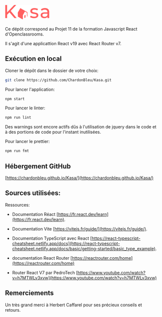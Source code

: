 ## ![Kasa](public/logo.png)

Ce dépôt correspond au Projet 11 de la formation Javascript React d'Openclassrooms.

Il s'agit d'une applicattion React v19 avec React Router v7.

## Exécution en local

Cloner le dépôt dans le dossier de votre choix:

```bash
git clone https://github.com/ChardonBleu/Kasa.git
```

Pour lancer l'application:

```bash
npm start
```

Pour lancer le linter:

```bash
npm run lint
```

Des warnings sont encore actifs dûs à l'utilisation de jquery dans le code et à des portions de code pour l'instant inutilisées.

Pour lancer le prettier:

```bash
npm run fmt
```

## Hébergement GitHub

[https://chardonbleu.github.io/Kasa/](https://chardonbleu.github.io/Kasa/)

## Sources utilisées:

Ressources:

- Documentation Réact [https://fr.react.dev/learn](https://fr.react.dev/learn).

- Documentation Vite [https://vitejs.fr/guide/](https://vitejs.fr/guide/).

- Documentation TypeScript avec React [https://react-typescript-cheatsheet.netlify.app/docs](https://react-typescript-cheatsheet.netlify.app/docs/basic/getting-started/basic_type_example).

- documentation React Router [https://reactrouter.com/home](https://reactrouter.com/home)

- Router React V7 par PedroTech [https://www.youtube.com/watch?v=h7MTWLv3xvw](https://www.youtube.com/watch?v=h7MTWLv3xvw)

## Remerciements

Un très grand merci à Herbert Caffarel pour ses précieux conseils et retours.
